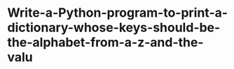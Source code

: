 # Write-a-Python-program-to-print-a-dictionary-whose-keys-should-be-the-alphabet-from-a-z-and-the-valu